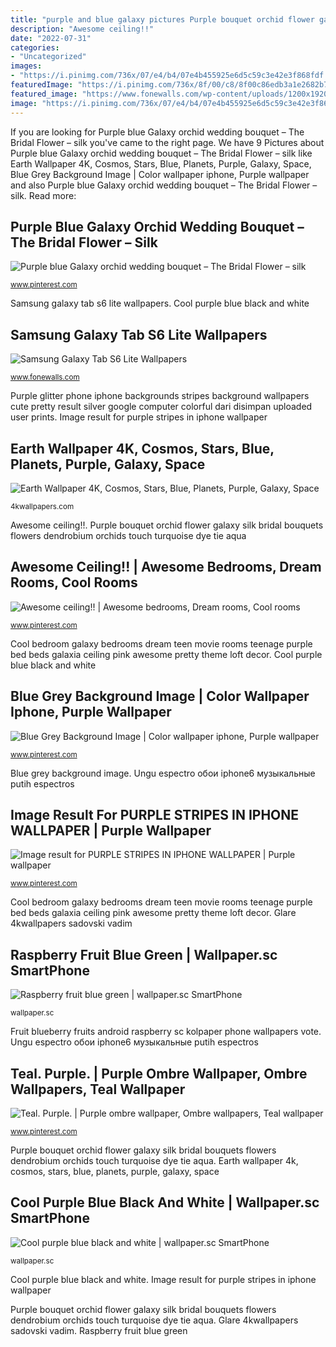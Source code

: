 ```yaml
---
title: "purple and blue galaxy pictures Purple bouquet orchid flower galaxy silk bridal bouquets flowers dendrobium orchids touch turquoise dye tie aqua"
description: "Awesome ceiling!!"
date: "2022-07-31"
categories:
- "Uncategorized"
images:
- "https://i.pinimg.com/736x/07/e4/b4/07e4b455925e6d5c59c3e42e3f868fdf.jpg"
featuredImage: "https://i.pinimg.com/736x/8f/00/c8/8f00c86edb3a1e2682b70cf4ba855990--bed-room-bedroom-bed.jpg"
featured_image: "https://www.fonewalls.com/wp-content/uploads/1200x1920-Background-HD-Wallpaper-332-768x1229.jpg"
image: "https://i.pinimg.com/736x/07/e4/b4/07e4b455925e6d5c59c3e42e3f868fdf.jpg"
---
```


If you are looking for Purple blue Galaxy orchid wedding bouquet – The Bridal Flower – silk you've came to the right page. We have 9 Pictures about Purple blue Galaxy orchid wedding bouquet – The Bridal Flower – silk like Earth Wallpaper 4K, Cosmos, Stars, Blue, Planets, Purple, Galaxy, Space, Blue Grey Background Image | Color wallpaper iphone, Purple wallpaper and also Purple blue Galaxy orchid wedding bouquet – The Bridal Flower – silk. Read more:

## Purple Blue Galaxy Orchid Wedding Bouquet – The Bridal Flower – Silk

![Purple blue Galaxy orchid wedding bouquet – The Bridal Flower – silk](https://i.pinimg.com/736x/f4/e1/02/f4e10218510492429bbecfe422230fc0.jpg "Glare 4kwallpapers sadovski vadim")

<small>www.pinterest.com</small>

Samsung galaxy tab s6 lite wallpapers. Cool purple blue black and white

## Samsung Galaxy Tab S6 Lite Wallpapers

![Samsung Galaxy Tab S6 Lite Wallpapers](https://www.fonewalls.com/wp-content/uploads/1200x1920-Background-HD-Wallpaper-332-768x1229.jpg "Purple bouquet orchid flower galaxy silk bridal bouquets flowers dendrobium orchids touch turquoise dye tie aqua")

<small>www.fonewalls.com</small>

Purple glitter phone iphone backgrounds stripes background wallpapers cute pretty result silver google computer colorful dari disimpan uploaded user prints. Image result for purple stripes in iphone wallpaper

## Earth Wallpaper 4K, Cosmos, Stars, Blue, Planets, Purple, Galaxy, Space

![Earth Wallpaper 4K, Cosmos, Stars, Blue, Planets, Purple, Galaxy, Space](https://4kwallpapers.com/images/wallpapers/earth-cosmos-stars-blue-planets-purple-galaxy-1600x900-2480.jpg "Ungu espectro обои iphone6 музыкальные putih espectros")

<small>4kwallpapers.com</small>

Awesome ceiling!!. Purple bouquet orchid flower galaxy silk bridal bouquets flowers dendrobium orchids touch turquoise dye tie aqua

## Awesome Ceiling!! | Awesome Bedrooms, Dream Rooms, Cool Rooms

![Awesome ceiling!! | Awesome bedrooms, Dream rooms, Cool rooms](https://i.pinimg.com/736x/8f/00/c8/8f00c86edb3a1e2682b70cf4ba855990--bed-room-bedroom-bed.jpg "Cool purple blue black and white")

<small>www.pinterest.com</small>

Cool bedroom galaxy bedrooms dream teen movie rooms teenage purple bed beds galaxia ceiling pink awesome pretty theme loft decor. Cool purple blue black and white

## Blue Grey Background Image | Color Wallpaper Iphone, Purple Wallpaper

![Blue Grey Background Image | Color wallpaper iphone, Purple wallpaper](https://i.pinimg.com/736x/07/e4/b4/07e4b455925e6d5c59c3e42e3f868fdf.jpg "Purple glitter phone iphone backgrounds stripes background wallpapers cute pretty result silver google computer colorful dari disimpan uploaded user prints")

<small>www.pinterest.com</small>

Blue grey background image. Ungu espectro обои iphone6 музыкальные putih espectros

## Image Result For PURPLE STRIPES IN IPHONE WALLPAPER | Purple Wallpaper

![Image result for PURPLE STRIPES IN IPHONE WALLPAPER | Purple wallpaper](https://i.pinimg.com/736x/53/ae/19/53ae198dd64dac8cacd15072fd4967eb.jpg "Purple glitter phone iphone backgrounds stripes background wallpapers cute pretty result silver google computer colorful dari disimpan uploaded user prints")

<small>www.pinterest.com</small>

Cool bedroom galaxy bedrooms dream teen movie rooms teenage purple bed beds galaxia ceiling pink awesome pretty theme loft decor. Glare 4kwallpapers sadovski vadim

## Raspberry Fruit Blue Green | Wallpaper.sc SmartPhone

![Raspberry fruit blue green | wallpaper.sc SmartPhone](https://wallpaper.sc/en/android/wp-content/uploads/2018/08/android-1080x1920-wallpaper_02817.jpg "Ungu espectro обои iphone6 музыкальные putih espectros")

<small>wallpaper.sc</small>

Fruit blueberry fruits android raspberry sc kolpaper phone wallpapers vote. Ungu espectro обои iphone6 музыкальные putih espectros

## Teal. Purple. | Purple Ombre Wallpaper, Ombre Wallpapers, Teal Wallpaper

![Teal. Purple. | Purple ombre wallpaper, Ombre wallpapers, Teal wallpaper](https://i.pinimg.com/736x/f9/59/a5/f959a58354470a5dd4171694ad86b5ef--purple.jpg "Ungu espectro обои iphone6 музыкальные putih espectros")

<small>www.pinterest.com</small>

Purple bouquet orchid flower galaxy silk bridal bouquets flowers dendrobium orchids touch turquoise dye tie aqua. Earth wallpaper 4k, cosmos, stars, blue, planets, purple, galaxy, space

## Cool Purple Blue Black And White | Wallpaper.sc SmartPhone

![Cool purple blue black and white | wallpaper.sc SmartPhone](https://wallpaper.sc/en/android/wp-content/uploads/2018/08/android-1440x2560-wallpaper_01544.jpg "Cool purple blue black and white")

<small>wallpaper.sc</small>

Cool purple blue black and white. Image result for purple stripes in iphone wallpaper

Purple bouquet orchid flower galaxy silk bridal bouquets flowers dendrobium orchids touch turquoise dye tie aqua. Glare 4kwallpapers sadovski vadim. Raspberry fruit blue green
